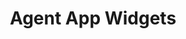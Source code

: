 ---
title: "Agent App Widgets"
desc: "Load a web page or an application right inside the LiveChat Agent App."
tagline: "Embed your service inside LiveChat Agent App"
color: "#46b776"
type: "agent-app"
menuTitle: Agent App <br/><u>Widgets</u>
---